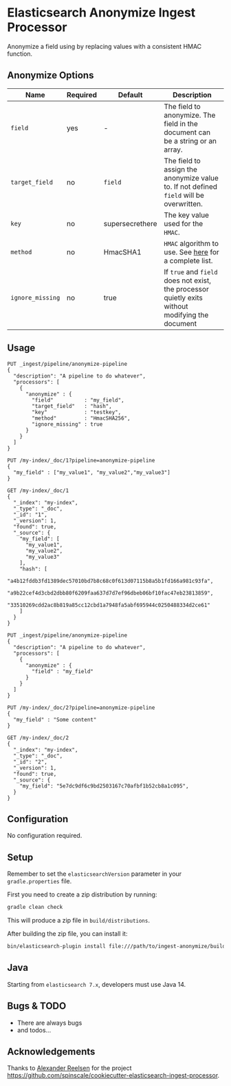 # Elasticsearch Anonymize Ingest Processor

Anonymize a field using by replacing values with a consistent HMAC function.

## Anonymize Options
| Name | Required | Default | Description |
|------|----------|---------|-------------|
|`field`|yes|-|The field to anonymize. The field in the document can be a string or an array.|
|`target_field`|no|`field`|The field to assign the anonymize value to. If not defined `field` will be overwritten.|
|`key`|no|supersecrethere|The key value used for the `HMAC`.|
|`method`|no|HmacSHA1|`HMAC` algorithm to use. See [here](https://docs.oracle.com/javase/8/docs/technotes/guides/security/StandardNames.html#Mac) for a complete list.|
|`ignore_missing`|no|true|If `true` and `field` does not exist, the processor quietly exits without modifying the document|

## Usage

```
PUT _ingest/pipeline/anonymize-pipeline
{
  "description": "A pipeline to do whatever",
  "processors": [
    {
      "anonymize" : {
        "field"          : "my_field",
        "target_field"   : "hash",
        "key"            : "testkey",
        "method"         : "HmacSHA256",
        "ignore_missing" : true
      }
    }
  ]
}

PUT /my-index/_doc/1?pipeline=anonymize-pipeline
{
  "my_field" : ["my_value1", "my_value2","my_value3"]
}

GET /my-index/_doc/1
{
  "_index": "my-index",
  "_type": "_doc",
  "_id": "1",
  "_version": 1,
  "found": true,
  "_source": {
    "my_field": [
      "my_value1",
      "my_value2",
      "my_value3"
    ],
    "hash": [
      "a4b12fddb3fd1389dec57010bd7b8c68c0f613d07115b8a5b1fd166a981c93fa",
      "a9b22cef4d3cbd2dbb80f6209faa637d7d7ef96dbeb06bf10fac47eb23813859",
      "33510269cdd2ac8b819a85cc12cbd1a7948fa5abf695944c0250488334d2ce61"
    ]
  }
}

PUT _ingest/pipeline/anonymize-pipeline
{
  "description": "A pipeline to do whatever",
  "processors": [
    {
      "anonymize" : {
        "field" : "my_field"
      }
    }
  ]
}

PUT /my-index/_doc/2?pipeline=anonymize-pipeline
{
  "my_field" : "Some content"
}

GET /my-index/_doc/2
{
  "_index": "my-index",
  "_type": "_doc",
  "_id": "2",
  "_version": 1,
  "found": true,
  "_source": {
    "my_field": "5e7dc9df6c9bd2503167c70afbf1b52cb8a1c095",
  }
}
```

## Configuration
No configuration required.

## Setup
Remember to set the `elasticsearchVersion` parameter in your `gradle.properties` file.

First you need to create a zip distribution by running:

```bash
gradle clean check
```
This will produce a zip file in `build/distributions`.

After building the zip file, you can install it:

```bash
bin/elasticsearch-plugin install file:///path/to/ingest-anonymize/build/distribution/ingest-anonymize-x.y.z.zip
```

## Java
Starting from `elasticsearch 7.x`, developers must use Java 14.

## Bugs & TODO

* There are always bugs
* and todos...

## Acknowledgements
Thanks to [Alexander Reelsen](https://github.com/spinscale) for the project
https://github.com/spinscale/cookiecutter-elasticsearch-ingest-processor.


